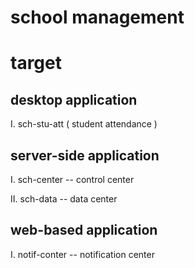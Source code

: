 
# school management

# target

## desktop application

I. sch-stu-att ( student attendance )

## server-side application

I. sch-center -- control center

II. sch-data -- data center

## web-based application

I. notif-conter -- notification center
